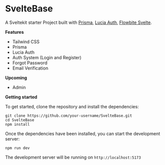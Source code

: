 # SvelteBase
A Sveltekit starter Project built with [Prisma](https://www.prisma.io/), [Lucia Auth](https://lucia-auth.com/), [Flowbite Svelte](https://flowbite-svelte.com/).


**Features**
* Tailwind CSS
* Prisma
* Lucia Auth
* Auth System (Login and Register)
* Forgot Password
* Email Verification


**Upcoming**
* Admin

**Getting started**

To get started, clone the repository and install the dependencies:
```
git clone https://github.com/your-username/SvelteBase.git
cd SvelteBase
npm install
```
Once the dependencies have been installed, you can start the development server:
```
npm run dev
```
The development server will be running on ```http://localhost:5173```
